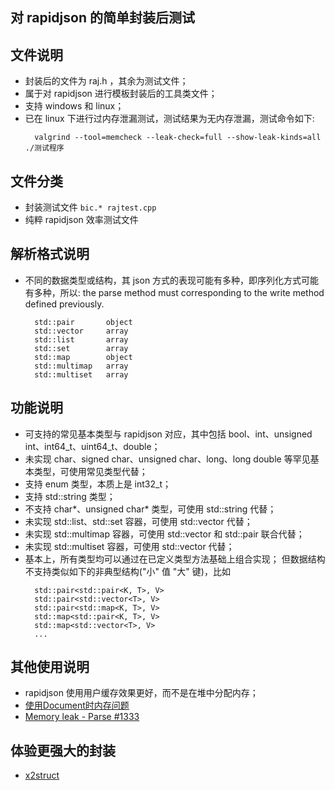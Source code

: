 
## 对 rapidjson 的简单封装后测试

## 文件说明
- 封装后的文件为 raj.h ，其余为测试文件；
- 属于对 rapidjson 进行模板封装后的工具类文件；
- 支持 windows 和 linux；
- 已在 linux 下进行过内存泄漏测试，测试结果为无内存泄漏，测试命令如下:
  ```shell
    valgrind --tool=memcheck --leak-check=full --show-leak-kinds=all ./测试程序
  ```
  
## 文件分类
- 封装测试文件  `bic.* rajtest.cpp`
- 纯粹 rapidjson 效率测试文件  
  
## 解析格式说明
- 不同的数据类型或结构，其 json 方式的表现可能有多种，即序列化方式可能有多种，所以:
  the parse method must corresponding to the write method defined previously.
  ```shell
    std::pair       object
    std::vector     array
    std::list       array
    std::set        array
    std::map        object
    std::multimap   array
    std::multiset   array
  ```

## 功能说明
- 可支持的常见基本类型与 rapidjson 对应，其中包括 bool、int、unsigned int、int64_t、uint64_t、double；
- 未实现 char、signed char、unsigned char、long、long double 等罕见基本类型，可使用常见类型代替；
- 支持 enum 类型，本质上是 int32_t；
- 支持 std::string 类型；
- 不支持 char*、unsigned char* 类型，可使用 std::string 代替；
- 未实现 std::list、std::set 容器，可使用 std::vector 代替；
- 未实现 std::multimap 容器，可使用 std::vector 和 std::pair 联合代替；
- 未实现 std::multiset 容器，可使用 std::vector 代替；
- 基本上，所有类型均可以通过在已定义类型方法基础上组合实现；
  但数据结构不支持类似如下的非典型结构("小" 值 "大" 键)，比如
  ```shell
    std::pair<std::pair<K, T>, V>
    std::pair<std::vector<T>, V>
    std::pair<std::map<K, T>, V>
    std::map<std::pair<K, T>, V>
    std::map<std::vector<T>, V>
    ...
  ```
  
## 其他使用说明
- rapidjson 使用用户缓存效果更好，而不是在堆中分配内存；
- [使用Document时内存问题](https://blog.csdn.net/guotianqing/article/details/99712689)
- [Memory leak - Parse #1333](https://github.com/Tencent/rapidjson/issues/1333)

## 体验更强大的封装
- [x2struct](https://github.com/libeio/x2struct)